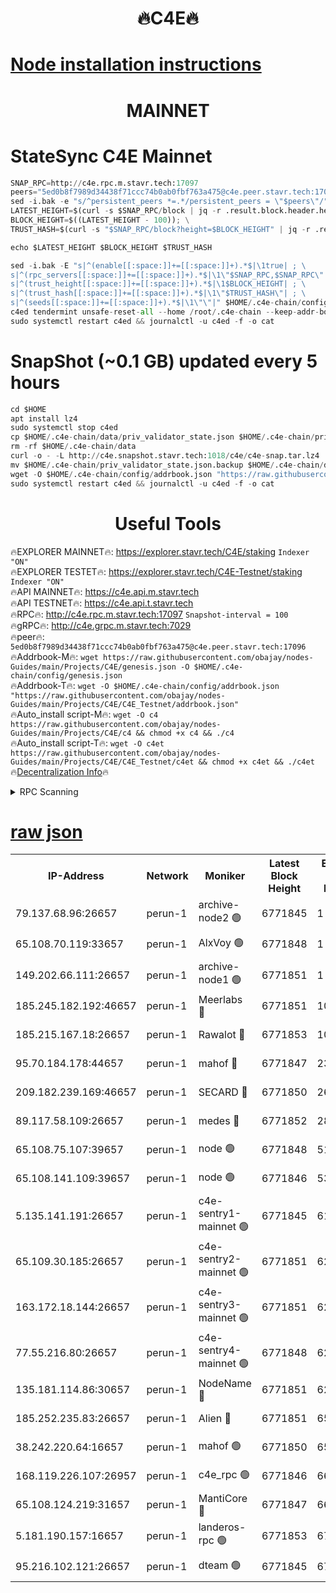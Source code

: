 <h1 align="center"> 🔥C4E🔥</h1>

[Node installation instructions](https://github.com/obajay/nodes-Guides/tree/main/Projects/C4E)
=

<h1 align="center"> MAINNET</h1>

# StateSync C4E Mainnet
```python
SNAP_RPC=http://c4e.rpc.m.stavr.tech:17097
peers="5ed0b8f7989d34438f71ccc74b0ab0fbf763a475@c4e.peer.stavr.tech:17096"
sed -i.bak -e "s/^persistent_peers *=.*/persistent_peers = \"$peers\"/" $HOME/.c4e-chain/config/config.toml
LATEST_HEIGHT=$(curl -s $SNAP_RPC/block | jq -r .result.block.header.height); \
BLOCK_HEIGHT=$((LATEST_HEIGHT - 100)); \
TRUST_HASH=$(curl -s "$SNAP_RPC/block?height=$BLOCK_HEIGHT" | jq -r .result.block_id.hash)

echo $LATEST_HEIGHT $BLOCK_HEIGHT $TRUST_HASH

sed -i.bak -E "s|^(enable[[:space:]]+=[[:space:]]+).*$|\1true| ; \
s|^(rpc_servers[[:space:]]+=[[:space:]]+).*$|\1\"$SNAP_RPC,$SNAP_RPC\"| ; \
s|^(trust_height[[:space:]]+=[[:space:]]+).*$|\1$BLOCK_HEIGHT| ; \
s|^(trust_hash[[:space:]]+=[[:space:]]+).*$|\1\"$TRUST_HASH\"| ; \
s|^(seeds[[:space:]]+=[[:space:]]+).*$|\1\"\"|" $HOME/.c4e-chain/config/config.toml
c4ed tendermint unsafe-reset-all --home /root/.c4e-chain --keep-addr-book
sudo systemctl restart c4ed && journalctl -u c4ed -f -o cat
```
# SnapShot (~0.1 GB) updated every 5 hours
```python
cd $HOME
apt install lz4
sudo systemctl stop c4ed
cp $HOME/.c4e-chain/data/priv_validator_state.json $HOME/.c4e-chain/priv_validator_state.json.backup
rm -rf $HOME/.c4e-chain/data
curl -o - -L http://c4e.snapshot.stavr.tech:1018/c4e/c4e-snap.tar.lz4 | lz4 -c -d - | tar -x -C $HOME/.c4e-chain --strip-components 2
mv $HOME/.c4e-chain/priv_validator_state.json.backup $HOME/.c4e-chain/data/priv_validator_state.json
wget -O $HOME/.c4e-chain/config/addrbook.json "https://raw.githubusercontent.com/obajay/nodes-Guides/main/Projects/C4E/addrbook.json"
sudo systemctl restart c4ed && journalctl -u c4ed -f -o cat
```
 <h1 align="center"> Useful Tools</h1>

🔥EXPLORER MAINNET🔥:  https://explorer.stavr.tech/C4E/staking            `Indexer "ON"` \
🔥EXPLORER TESTET🔥:   https://explorer.stavr.tech/C4E-Testnet/staking     `Indexer "ON"` \
🔥API MAINNET🔥:       https://c4e.api.m.stavr.tech \
🔥API TESTNET🔥:       https://c4e.api.t.stavr.tech \
🔥RPC🔥:               http://c4e.rpc.m.stavr.tech:17097                  `Snapshot-interval = 100` \
🔥gRPC🔥:              http://c4e.grpc.m.stavr.tech:7029 \
🔥peer🔥:              `5ed0b8f7989d34438f71ccc74b0ab0fbf763a475@c4e.peer.stavr.tech:17096` \
🔥Addrbook-M🔥:    ```wget https://raw.githubusercontent.com/obajay/nodes-Guides/main/Projects/C4E/genesis.json -O $HOME/.c4e-chain/config/genesis.json``` \
🔥Addrbook-T🔥:    ```wget -O $HOME/.c4e-chain/config/addrbook.json "https://raw.githubusercontent.com/obajay/nodes-Guides/main/Projects/C4E/C4E_Testnet/addrbook.json"``` \
🔥Auto_install script-M🔥: ```wget -O c4 https://raw.githubusercontent.com/obajay/nodes-Guides/main/Projects/C4E/c4 && chmod +x c4 && ./c4``` \
🔥Auto_install script-T🔥: ```wget -O c4et https://raw.githubusercontent.com/obajay/nodes-Guides/main/Projects/C4E/C4E_Testnet/c4et && chmod +x c4et && ./c4et``` \
🔥[Decentralization Info](https://github.com/obajay/StateSync-snapshots/tree/main/Projects/C4E/Decentralization)🔥




<details>
<summary>RPC Scanning</summary>

<h2 align="center"> We scan nodes in real time every 4 hours. And we provide the final result of RPC endpoints.
We cannot influence the operation of these nodes in any way. </h2>


```python
If Voting Power is higher than 0 --> then the Node is a validator of the network and may be subject to attack and be a potential threat to the chain.
```
```python
We marked such validators with a red symbol
```

</details>

[raw json](https://rpc-check.c4e.stavr.tech/c4e/rpc-c4e-result.json)
=



<table><tr><th>IP-Address</th><th>Network</th><th>Moniker</th><th>Latest Block Height</th><th>Earliest Block Height</th><th>Catching Up</th><th>Tx Index</th><th>Voting Power</th><th>Scan Time</th></tr><tr><td>79.137.68.96:26657</td><td>perun-1</td><td>archive-node2 🟢</td><td>6771845</td><td>1</td><td>False</td><td>on</td><td>0</td><td>2024-01-17T13:54:04.092263910UTC</td></tr><tr><td>65.108.70.119:33657</td><td>perun-1</td><td>AlxVoy 🟢</td><td>6771848</td><td>1</td><td>False</td><td>on</td><td>0</td><td>2024-01-17T13:54:20.543955637UTC</td></tr><tr><td>149.202.66.111:26657</td><td>perun-1</td><td>archive-node1 🟢</td><td>6771851</td><td>1</td><td>False</td><td>on</td><td>0</td><td>2024-01-17T13:54:36.307037258UTC</td></tr><tr><td>185.245.182.192:46657</td><td>perun-1</td><td>Meerlabs 🔴</td><td>6771851</td><td>1051501</td><td>False</td><td>on</td><td>527310</td><td>2024-01-17T13:54:40.067575870UTC</td></tr><tr><td>185.215.167.18:26657</td><td>perun-1</td><td>Rawalot 🔴</td><td>6771853</td><td>1090501</td><td>False</td><td>on</td><td>701423</td><td>2024-01-17T13:54:51.966268319UTC</td></tr><tr><td>95.70.184.178:44657</td><td>perun-1</td><td>mahof 🔴</td><td>6771847</td><td>2342001</td><td>False</td><td>off</td><td>1864179</td><td>2024-01-17T13:54:17.747064463UTC</td></tr><tr><td>209.182.239.169:46657</td><td>perun-1</td><td>SECARD 🔴</td><td>6771850</td><td>2616101</td><td>False</td><td>off</td><td>1136703</td><td>2024-01-17T13:54:33.539773825UTC</td></tr><tr><td>89.117.58.109:26657</td><td>perun-1</td><td>medes 🔴</td><td>6771852</td><td>2826001</td><td>False</td><td>off</td><td>1484927</td><td>2024-01-17T13:54:47.200969346UTC</td></tr><tr><td>65.108.75.107:39657</td><td>perun-1</td><td>node 🟢</td><td>6771848</td><td>5198801</td><td>False</td><td>on</td><td>0</td><td>2024-01-17T13:54:22.986766433UTC</td></tr><tr><td>65.108.141.109:39657</td><td>perun-1</td><td>node 🟢</td><td>6771846</td><td>5303301</td><td>False</td><td>on</td><td>0</td><td>2024-01-17T13:54:06.449433257UTC</td></tr><tr><td>5.135.141.191:26657</td><td>perun-1</td><td>c4e-sentry1-mainnet 🟢</td><td>6771845</td><td>6198001</td><td>False</td><td>on</td><td>0</td><td>2024-01-17T13:54:03.349290079UTC</td></tr><tr><td>65.109.30.185:26657</td><td>perun-1</td><td>c4e-sentry2-mainnet 🟢</td><td>6771851</td><td>6238301</td><td>False</td><td>on</td><td>0</td><td>2024-01-17T13:54:39.634973749UTC</td></tr><tr><td>163.172.18.144:26657</td><td>perun-1</td><td>c4e-sentry3-mainnet 🟢</td><td>6771851</td><td>6239001</td><td>False</td><td>on</td><td>0</td><td>2024-01-17T13:54:40.711560175UTC</td></tr><tr><td>77.55.216.80:26657</td><td>perun-1</td><td>c4e-sentry4-mainnet 🟢</td><td>6771848</td><td>6241001</td><td>False</td><td>on</td><td>0</td><td>2024-01-17T13:54:18.092319454UTC</td></tr><tr><td>135.181.114.86:30657</td><td>perun-1</td><td>NodeName 🔴</td><td>6771851</td><td>6284301</td><td>False</td><td>off</td><td>140495</td><td>2024-01-17T13:54:36.637401955UTC</td></tr><tr><td>185.252.235.83:26657</td><td>perun-1</td><td>Alien 🔴</td><td>6771851</td><td>6502501</td><td>False</td><td>on</td><td>1136703</td><td>2024-01-17T13:54:37.102354190UTC</td></tr><tr><td>38.242.220.64:16657</td><td>perun-1</td><td>mahof 🟢</td><td>6771850</td><td>6545801</td><td>False</td><td>off</td><td>0</td><td>2024-01-17T13:54:33.893366907UTC</td></tr><tr><td>168.119.226.107:26957</td><td>perun-1</td><td>c4e_rpc 🟢</td><td>6771846</td><td>6671846</td><td>False</td><td>on</td><td>0</td><td>2024-01-17T13:54:10.843748147UTC</td></tr><tr><td>65.108.124.219:31657</td><td>perun-1</td><td>MantiCore 🔴</td><td>6771847</td><td>6671847</td><td>False</td><td>off</td><td>193293</td><td>2024-01-17T13:54:17.333087115UTC</td></tr><tr><td>5.181.190.157:16657</td><td>perun-1</td><td>landeros-rpc 🟢</td><td>6771853</td><td>6765301</td><td>False</td><td>on</td><td>0</td><td>2024-01-17T13:54:51.645785095UTC</td></tr><tr><td>95.216.102.121:26657</td><td>perun-1</td><td>dteam 🟢</td><td>6771845</td><td>6771001</td><td>False</td><td>on</td><td>0</td><td>2024-01-17T13:54:03.710825981UTC</td></tr></table>
